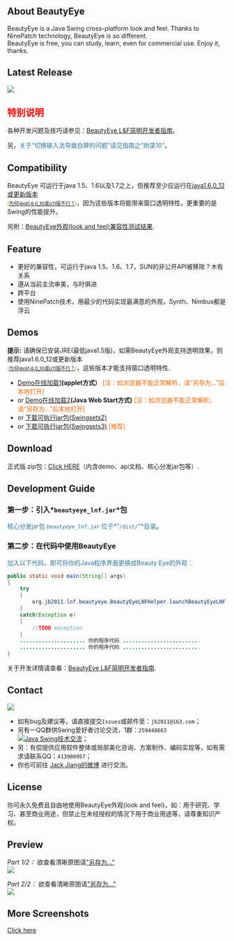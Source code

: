 ## About BeautyEye
BeautyEye is a Java Swing cross-platform look and feel. Thanks to NinePatch technology, BeautyEye is so different.<br>BeautyEye is free, you can study, learn, even for commercial use. Enjoy it, thanks.

## Latest Release
![](https://raw.githubusercontent.com/JackJiang2011/beautyeye/master/release_notes/v3.5_release_note.png)

## <font color="#ff0000">特别说明</font>
各种开发问题及技巧请参见：[BeautyEye L&F简明开发者指南](http://code.google.com/p/beautyeye/wiki/Introduction)。

另，<font color="#2A779D">关于“切换输入法导致白屏的问题”请见指南之“附录10”</font>。

## Compatibility
BeautyEye 可运行于java 1.5、1.6以及1.7之上，但推荐至少应运行在[java1.6.0_12或更新版本](http://www.java.com/zh_CN/download/) <br><font style="font-size: 11px" color="#FF6600">([为何java1.6.0_10或u11版不行？](https://code.google.com/p/beautyeye/wiki/java_1_6_0_u10_BUG_6750920 ))</font>，因为这些版本将能带来窗口透明特性，更重要的是Swing的性能提升。

另附：[BeautyEye外观(look and feel)兼容性测试结果](http://code.google.com/p/beautyeye/wiki/Compatibility_test_results).

## Feature
<ul>
<li>更好的兼容性，可运行于java 1.5、1.6、1.7，SUN的非公开API被移除？木有关系</li>
<li>遵从当前主流审美，与时俱进</li>
<li>跨平台</li>
<li>使用NinePatch技术，用最少的代码实现最满意的外观，Synth、Nimbus都是浮云</li>
</ul>

## Demos
<b>提示:</b>  请确保已安装JRE(最低java1.5版)，如需BeautyEye外观支持透明效果，则推荐java1.6.0\_12或更新版本<br><font style="font-size: 11px" color="#FF6600">([为何java1.6.0_10或u11版不行？](https://code.google.com/p/beautyeye/wiki/java_1_6_0_u10_BUG_6750920))</font>，这些版本才能支持窗口透明特性.

* [Demo在线加载1](https://raw.githubusercontent.com/JackJiang2011/beautyeye/master/demo/applet/SwingSet2_for_be_lnf.html)__(applet方式）__ <font color="#FF6600">\[注：如浏览器不能正常解析，请“另存为...”后本地打开\]</font></li>
* or 
[Demo在线加载2](https://raw.githubusercontent.com/JackJiang2011/beautyeye/master/demo/jnlp/launch.jnlp)__(Java Web Start方式)__ <font color="#FF6600">\[注：如浏览器不能正常解析，请“另存为...”后本地打开\]</font>
* or 
[下载可执行jar包\(Swingsets2\)](https://raw.githubusercontent.com/JackJiang2011/beautyeye/master/demo/excute_jar/SwingSets2\(BeautyEyeLNFDemo\).jar)
* or 
[下载可执行jar包\(Swingsets3\)](https://raw.githubusercontent.com/JackJiang2011/beautyeye/master/demo/excute_jar/swingset3_beautyeye.jar) <font color="#FF6600">\[推荐\]</font>

## Download
正式版.zip包：[Click HERE](https://github.com/JackJiang2011/beautyeye/archive/3.5.zip)（内含demo、api文档、核心分发jar包等）.

## Development Guide
### 第一步：引入*`beautyeye_lnf.jar`*包
<font color="#2A779D">核心分发jar包 *`beautyeye_lnf.jar`* 位于*“`/dist/`”*目录</font>。

### 第二步：在代码中使用BeautyEye
<font color="#2A779D">加入以下代码，即可将你的Java程序界面更换成Beauty Eye的外观：</font>
```Java
public static void main(String[] args)
{
    try
    {
        org.jb2011.lnf.beautyeye.BeautyEyeLNFHelper.launchBeautyEyeLNF();
    }
    catch(Exception e)
    {
        //TODO exception
    }
    ..................... 你的程序代码 .........................
    ..................... 你的程序代码 .........................
}
```

关于开发详情请查看：[BeautyEye L&F简明开发者指南](http://code.google.com/p/beautyeye/wiki/Introduction).

## Contact
![](https://raw.githubusercontent.com/JackJiang2011/beautyeye/master/screenshots/js2.png)

* 如有bug及建议等，请直接提交`Issues`或邮件至：`jb2011@163.com`；</li>
* 另有一QQ群供Swing爱好者讨论交流，1群：`259448663`  <a target="_blank" href="http://shang.qq.com/wpa/qunwpa?idkey=9971fb1d1845edc87bdec92ad03f329c1d1f280b1cfe73b6d03c13b0f7f8aba1"><img border="0" src="http://pub.idqqimg.com/wpa/images/group.png" alt="Java Swing技术交流" title="Java Swing技术交流"></a>；
* 另：有偿提供应用软件整体或局部美化咨询、方案制作、编码实现等，如有需求请联系QQ：`413980957`；
* 你也可前往 [Jack Jiang的微博](http://t.qq.com/jackjiang_is_here/) 进行交流。

## License
你可永久免费且自由地使用BeautyEye外观(look and feel)，如：用于研究、学习、甚至商业用途，但禁止在未经授权的情况下用于商业用途等，请尊重知识产权。

## Preview
*Part 1/2：* 欲查看清晰原图请["另存为..."](https://raw.githubusercontent.com/JackJiang2011/beautyeye/master/preview/be_lnf_preview.png )<br>
![](https://raw.githubusercontent.com/JackJiang2011/beautyeye/master/preview/be_lnf_preview.png)

*Part 2/2：* 欲查看清晰原图请["另存为..."](https://raw.githubusercontent.com/JackJiang2011/beautyeye/master/preview/be_lnf_preview2.png)<br>
![](https://raw.githubusercontent.com/JackJiang2011/beautyeye/master/preview/be_lnf_preview2.png)

## More Screenshots
[Click here](http://code.google.com/p/beautyeye/wiki/screenshots_all_in_one)
